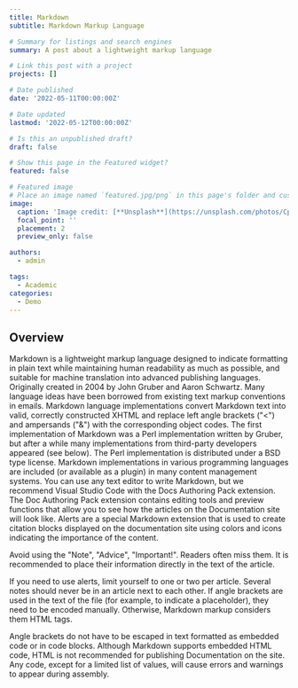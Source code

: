 ```yaml
---
title: Markdown
subtitle: Markdown Markup Language

# Summary for listings and search engines
summary: A post about a lightweight markup language

# Link this post with a project
projects: []

# Date published
date: '2022-05-11T00:00:00Z'

# Date updated
lastmod: '2022-05-12T00:00:00Z'

# Is this an unpublished draft?
draft: false

# Show this page in the Featured widget?
featured: false

# Featured image
# Place an image named `featured.jpg/png` in this page's folder and customize its options here.
image:
  caption: 'Image credit: [**Unsplash**](https://unsplash.com/photos/CpkOjOcXdUY)'
  focal_point: ''
  placement: 2
  preview_only: false

authors:
  - admin

tags:
  - Academic 
categories:
  - Demo
---
```


## Overview

Markdown is a lightweight markup language designed to indicate formatting in plain text while maintaining human readability as much as possible, and suitable for machine translation into advanced publishing languages. Originally created in 2004 by John Gruber and Aaron Schwartz. Many language ideas have been borrowed from existing text markup conventions in emails.
Markdown language implementations convert Markdown text into valid, correctly constructed XHTML and replace left angle brackets ("<") and ampersands ("&") with the corresponding object codes. The first implementation of Markdown was a Perl implementation written by Gruber, but after a while many implementations from third-party developers appeared (see below). The Perl implementation is distributed under a BSD type license. Markdown implementations in various programming languages are included (or available as a plugin) in many content management systems.
You can use any text editor to write Markdown, but we recommend Visual Studio Code with the Docs Authoring Pack extension. The Doc Authoring Pack extension contains editing tools and preview functions that allow you to see how the articles on the Documentation site will look like.
Alerts are a special Markdown extension that is used to create citation blocks displayed on the documentation site using colors and icons indicating the importance of the content.

Avoid using the "Note", "Advice", "Important!". Readers often miss them. It is recommended to place their information directly in the text of the article.

If you need to use alerts, limit yourself to one or two per article. Several notes should never be in an article next to each other.
If angle brackets are used in the text of the file (for example, to indicate a placeholder), they need to be encoded manually. Otherwise, Markdown markup considers them HTML tags.

Angle brackets do not have to be escaped in text formatted as embedded code or in code blocks.
Although Markdown supports embedded HTML code, HTML is not recommended for publishing Documentation on the site. Any code, except for a limited list of values, will cause errors and warnings to appear during assembly.
